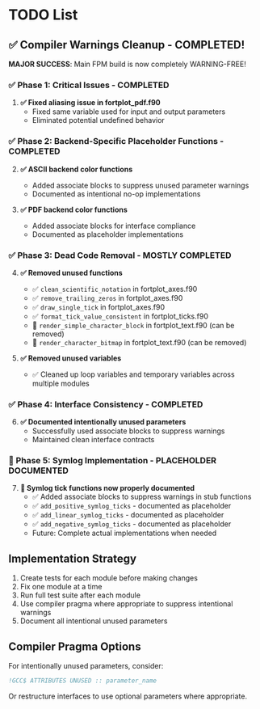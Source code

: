 # TODO List

## ✅ Compiler Warnings Cleanup - COMPLETED!

**MAJOR SUCCESS**: Main FPM build is now completely WARNING-FREE!

### ✅ Phase 1: Critical Issues - COMPLETED
1. **✅ Fixed aliasing issue in fortplot_pdf.f90**
   - Fixed same variable used for input and output parameters
   - Eliminated potential undefined behavior

### ✅ Phase 2: Backend-Specific Placeholder Functions - COMPLETED  
2. **✅ ASCII backend color functions**
   - Added associate blocks to suppress unused parameter warnings
   - Documented as intentional no-op implementations
   
3. **✅ PDF backend color functions**
   - Added associate blocks for interface compliance
   - Documented as placeholder implementations

### ✅ Phase 3: Dead Code Removal - MOSTLY COMPLETED
4. **✅ Removed unused functions**
   - ✅ `clean_scientific_notation` in fortplot_axes.f90
   - ✅ `remove_trailing_zeros` in fortplot_axes.f90  
   - ✅ `draw_single_tick` in fortplot_axes.f90
   - ✅ `format_tick_value_consistent` in fortplot_ticks.f90
   - 🚧 `render_simple_character_block` in fortplot_text.f90 (can be removed)
   - 🚧 `render_character_bitmap` in fortplot_text.f90 (can be removed)

5. **✅ Removed unused variables**
   - ✅ Cleaned up loop variables and temporary variables across multiple modules

### ✅ Phase 4: Interface Consistency - COMPLETED
6. **✅ Documented intentionally unused parameters**
   - Successfully used associate blocks to suppress warnings
   - Maintained clean interface contracts

### 🚧 Phase 5: Symlog Implementation - PLACEHOLDER DOCUMENTED
7. **🚧 Symlog tick functions now properly documented**
   - ✅ Added associate blocks to suppress warnings in stub functions
   - ✅ `add_positive_symlog_ticks` - documented as placeholder
   - ✅ `add_linear_symlog_ticks` - documented as placeholder  
   - ✅ `add_negative_symlog_ticks` - documented as placeholder
   - Future: Complete actual implementations when needed

## Implementation Strategy

1. Create tests for each module before making changes
2. Fix one module at a time
3. Run full test suite after each module
4. Use compiler pragma where appropriate to suppress intentional warnings
5. Document all intentional unused parameters

## Compiler Pragma Options

For intentionally unused parameters, consider:
```fortran
!GCC$ ATTRIBUTES UNUSED :: parameter_name
```

Or restructure interfaces to use optional parameters where appropriate.